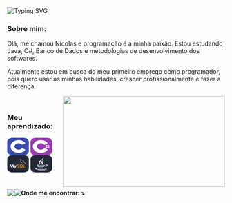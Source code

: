 <img src="https://readme-typing-svg.demolab.com?font=Fira+Code&weight=900&size=32&duration=2500&pause=1000&color=911DF7&random=false&width=435&lines=Hello+world!" alt="Typing SVG">

### Sobre mim:

 Olá, me chamou Nicolas e programação é a minha paixão. Estou estudando Java, C#, Banco de Dados e metodologias de desenvolvimento dos softwares.

Atualmente estou em busca do meu primeiro emprego como programador, pois quero usar as minhas habilidades, crescer profissionalmente e fazer a diferença.

<img align="right" height="211" width="375" src="https://www.omgubuntu.co.uk/wp-content/uploads/2016/10/digitalocean-penguin-linux-wallpaper.jpg">
<div style="display: inline_block"><br>
 
 ### Meu aprendizado:
 
  <img align="center" alt="Csharp" height="40" width="50" src="https://github.com/tandpfun/skill-icons/blob/main/icons/C.svg">
  <img align="center" alt="Csharp" height="40" width="50" src="https://github.com/tandpfun/skill-icons/blob/main/icons/CS.svg">
  <img align="center" alt="Csharp" height="40" width="50" src="https://github.com/tandpfun/skill-icons/blob/main/icons/MySQL-Dark.svg" alt="MySQL"/>
  <img align="center" alt="-Csharp" height="40" width="50" src="https://github.com/tandpfun/skill-icons/blob/main/icons/Java-Dark.svg" alt="Java"/>
 <div> 
  
 #
 
   
  <b>Onde me encontrar: ⤵️ </b>
  <a  href = "mailto:kenzonicolas8@gmail.com"><img align="left" src="https://img.shields.io/badge/-Gmail-%23333?style=for-the-badge&logo=gmail&logoColor=white" target="_blank"></a>
  <a href="https://www.linkedin.com/in/nicolas-onishi-b893b6212/" target="_blank"><img align="left" src="https://img.shields.io/badge/-LinkedIn-%230077B5?style=for-the-badge&logo=linkedin&logoColor=white" target="_blank"></a> 
</div>

